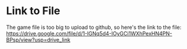 # Link to File

The game file is too big to upload to github, so here's the link to the file: https://drive.google.com/file/d/1-IGNq5d4-IOyGCi1WXhPexHN4PN-BPsp/view?usp=drive_link
